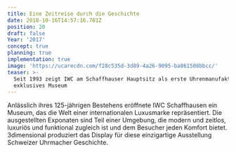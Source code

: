 ```yaml
---
title: Eine Zeitreise durch die Geschichte
date: 2018-10-16T14:57:16.701Z
position: 20
draft: false
Year: '2017'
concept: true
planning: true
implementation: true
image: 'https://ucarecdn.com/f28c535d-3d89-4a26-9095-ba861508bbcc/'
teaser: >-
  Seit 1993 zeigt IWC am Schaffhauser Hauptsitz als erste Uhrenmanufaktur ein
  exklusives Museum
---
```

Anlässlich ihres 125-jährigen Bestehens eröffnete IWC Schaffhausen ein Museum, das die Welt einer internationalen Luxusmarke repräsentiert. Die ausgestellten Exponaten sind Teil einer Umgebung, die modern und zeitlos, luxuriös und funktional zugleich ist und dem Besucher jeden Komfort bietet. 3dimensional produziert das Display für diese einzigartige Ausstellung Schweizer Uhrmacher Geschichte.
